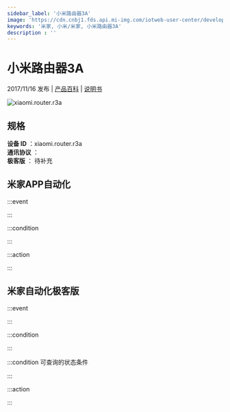 ```yaml
---
sidebar_label: '小米路由器3A'
image: 'https://cdn.cnbj1.fds.api.mi-img.com/iotweb-user-center/developer_16790691078859Zvs5jJO.png?GalaxyAccessKeyId=AKVGLQWBOVIRQ3XLEW&Expires=9223372036854775807&Signature=aCsch+owq3BW/VegP7B9vEKIl5s='
keywords: '米家, 小米/米家, 小米路由器3A'
description : ''
---
```

# 小米路由器3A

2017/11/16 发布 | [产品百科](https://home.mi.com/webapp/content/baike/product/index.html?model=xiaomi.router.r3a/) | [说明书](https://home.mi.com/views/introduction.html?model=xiaomi.router.r3a&region=cn)

![xiaomi.router.r3a](https://cdn.cnbj1.fds.api.mi-img.com/iotweb-user-center/developer_16790691078859Zvs5jJO.png?GalaxyAccessKeyId=AKVGLQWBOVIRQ3XLEW&Expires=9223372036854775807&Signature=aCsch+owq3BW/VegP7B9vEKIl5s=)

## 规格  
> 
**设备 ID** ：xiaomi.router.r3a  
**通讯协议** ：  
**极客版**  ： 待补充 


## 米家APP自动化  

:::event  

:::

:::condition  

:::

:::action   

:::

## 米家自动化极客版  

:::event  

:::

:::condition  

:::

:::condition 可查询的状态条件  

:::

:::action  

:::

        
